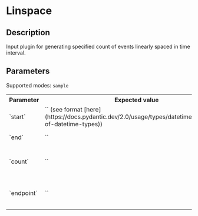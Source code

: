 # Linspace

## Description

Input plugin for generating specified count of events linearly spaced in time interval.

## Parameters

Supported modes: `sample`

<table>
    <th>Parameter</th>
    <th>Expected value</th>
    <th>Required</th>
    <th>Description</th>
    <tr>
        <td>`start`</td>
        <td>`<datetime>` (see format [here](https://docs.pydantic.dev/2.0/usage/types/datetime/#validation-of-datetime-types))</td>
        <td>Yes</td>
        <td>Start time of interval</td>
    </tr>
    <tr>
        <td>`end`</td>
        <td>`<datetime>`</td>
        <td>Yes</td>
        <td>End time of interval</td>
    </tr>
    <tr>
        <td>`count`</td>
        <td>`<int>`</td>
        <td>Yes</td>
        <td>Number of events within interval</td>
    </tr>
    <tr>
        <td>`endpoint`</td>
        <td>`<bool>`</td>
        <td>No, default is `False`</td>
        <td>Whether to include end point of interval</td>
    </tr>
</table>